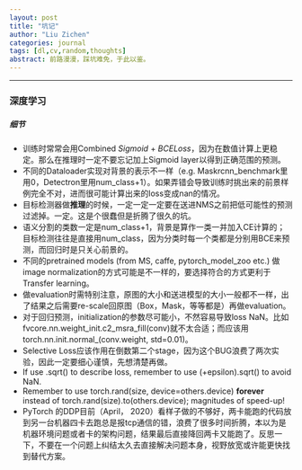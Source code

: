 ```yaml
---
layout: post
title: "坑记"
author: "Liu Zichen"
categories: journal
tags: [dl,cv,random,thoughts]
abstract: 前路漫漫，踩坑难免，于此以鉴。
---
```


---

### 深度学习
##### 细节
- 训练时常常会用Combined *Sigmoid* + *BCELoss*，因为在数值计算上更稳定。那么在推理时一定不要忘记加上Sigmoid layer以得到正确范围的预测。
- 不同的Dataloader实现对背景的表示不一样（e.g. Maskrcnn_benchmark里用0，Detectron里用num_class+1）。如果弄错会导致训练时挑出来的前景样例完全不对，进而很可能计算出来的loss变成nan的情况。
- 目标检测器做**推理**的时候，一定一定一定要在送进NMS之前把低可能性的预测过滤掉。一定。这是个很蠢但是折腾了很久的坑。
- 语义分割的类数一定是num_class+1，背景是算作一类一并加入CE计算的；目标检测往往是直接用num_class，因为分类时每一个类都是分别用BCE来预测，而回归时是只关心前景的。
- 不同的pretrained models (from MS, caffe, pytorch_model_zoo etc.) 做image normalization的方式可能是不一样的，要选择符合的方式更利于Transfer learning。
- 做evaluation时需特别注意，原图的大小和送进模型的大小一般都不一样，出了结果之后需要re-scale回原图（Box，Mask，等等都是）再做evaluation。
- 对于回归预测，initialization的参数尽可能小，不然容易导致loss NaN。比如fvcore.nn.weight_init.c2\_msra\_fill(conv)就不太合适；而应该用torch.nn.init.normal\_(conv.weight, std=0.01)。
- Selective Loss应该作用在倒数第二个stage，因为这个BUG浪费了两次实验，因此一定要细心谨慎，先想清楚再做。
- If use .sqrt() to describe loss, remember to use (+epsilon).sqrt() to avoid NaN.
- Remember to use torch.rand(size, device=others.device) **forever** instead of torch.rand(size).to(others.device); magnitudes of speed-up!
- PyTorch 的DDP目前（April， 2020）看样子做的不够好，两卡能跑的代码放到另一台机器四卡去跑总是报tcp通信的错，浪费了很多时间折腾，本以为是机器环境问题或者卡的架构问题，结果最后直接降回两卡又能跑了。反思一下，不要在一个问题上纠结太久去直接解决问题本身，视野放宽或许能更快找到替代方案。
<!-- - Padding给予给卷积的位置信息 -->